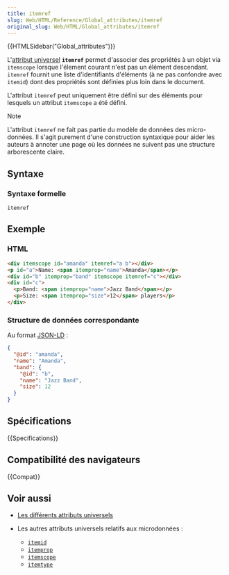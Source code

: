 ```yaml
---
title: itemref
slug: Web/HTML/Reference/Global_attributes/itemref
original_slug: Web/HTML/Global_attributes/itemref
---
```


{{HTMLSidebar("Global_attributes")}}

L'[attribut universel](/fr/docs/Web/HTML/Global_attributes) **`itemref`** permet d'associer des propriétés à un objet via `itemscope` lorsque l'élement courant n'est pas un élément descendant. `itemref` fournit une liste d'identifiants d'éléments (à ne pas confondre avec `itemid`) dont des propriétés sont définies plus loin dans le document.

L'attribut `itemref` peut uniquement être défini sur des éléments pour lesquels un attribut `itemscope` a été défini.

> [!NOTE]
> L'attribut `itemref` ne fait pas partie du modèle de données des micro-données. Il s'agit purement d'une construction syntaxique pour aider les auteurs à annoter une page où les données ne suivent pas une structure arborescente claire.

## Syntaxe

### Syntaxe formelle

```
itemref
```

## Exemple

### HTML

```html
<div itemscope id="amanda" itemref="a b"></div>
<p id="a">Name: <span itemprop="name">Amanda</span></p>
<div id="b" itemprop="band" itemscope itemref="c"></div>
<div id="c">
  <p>Band: <span itemprop="name">Jazz Band</span></p>
  <p>Size: <span itemprop="size">12</span> players</p>
</div>
```

### Structure de données correspondante

Au format [JSON-LD](https://json-ld.org/) :

```json
{
  "@id": "amanda",
  "name": "Amanda",
  "band": {
    "@id": "b",
    "name": "Jazz Band",
    "size": 12
  }
}
```

## Spécifications

{{Specifications}}

## Compatibilité des navigateurs

{{Compat}}

## Voir aussi

- [Les différents attributs universels](/fr/docs/Web/HTML/Global_attributes)
- Les autres attributs universels relatifs aux microdonnées :

  - [`itemid`](/fr/docs/Web/HTML/Global_attributes#itemid)
  - [`itemprop`](/fr/docs/Web/HTML/Global_attributes#itemprop)
  - [`itemscope`](/fr/docs/Web/HTML/Global_attributes#itemscope)
  - [`itemtype`](/fr/docs/Web/HTML/Global_attributes#itemtype)

